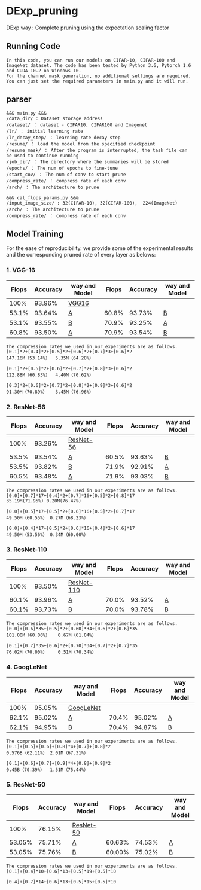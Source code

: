 # DExp_pruning

DExp way : Complete pruning using the expectation scaling factor

## Running Code

    In this code, you can run our models on CIFAR-10, CIFAR-100 and ImageNet dataset. The code has been tested by Python 3.6, Pytorch 1.6 and CUDA 10.2 on Windows 10.
    For the channel mask generation, no additional settings are required. You can just set the required parameters in main.py and it will run.

## parser
```shell
&&& main.py &&&
/data_dir/ : Dataset storage address
/dataset/ ： dataset - CIFAR10, CIFAR100 and Imagenet
/lr/ ： initial learning rate
/lr_decay_step/ ： learning rate decay step
/resume/ ： load the model from the specified checkpoint
/resume_mask/ ： After the program is interrupted, the task file can be used to continue running
/job_dir/ ： The directory where the summaries will be stored
/epochs/ ： The num of epochs to fine-tune
/start_cov/ ： The num of conv to start prune
/compress_rate/ ： compress rate of each conv
/arch/ ： The architecture to prune

&&& cal_flops_params.py &&&
/input_image_size/ : 32(CIFAR-10), 32(CIFAR-100),  224(ImageNet)
/arch/ ： The architecture to prune
/compress_rate/ ： compress rate of each conv
```

## Model Training

For the ease of reproducibility. we provide some of the experimental results and the corresponding pruned rate of every layer as belows:

### 1. VGG-16

| Flops     | Accuracy  |way and Model                | Flops     | Accuracy  |way and Model                |
|-----------|-----------|-----------------------------|-----------|-----------|-----------------------------|
| 100%      | 93.96%    |[VGG16](https://drive.google.com/file/d/1q_uzAvsAPyQxdaeYWy9NkpnRxwWRr_zc/view?usp=sharing)
| 53.1%     | 93.64%    |[A](https://drive.google.com/file/d/1S4he_cv9NGbtT3HL13uQ5qZQ5_r_3W9N/view?usp=sharing)| 60.8%     | 93.73%    |[B](https://drive.google.com/file/d/198ei_zfehnHD0lidqqhn8eu03BlaE6Ag/view?usp=sharing)
| 53.1%     | 93.55%    |[B](https://drive.google.com/file/d/1Df7LM3kNULiqhT97TXgAlcvqETcJXwzK/view?usp=sharing)| 70.9%     | 93.25%    |[A](https://drive.google.com/file/d/1hxmyNi-nPra9QGfqxBdAWojIF5kG5uXi/view?usp=sharing)
| 60.8%     | 93.50%    |[A](https://drive.google.com/file/d/1qs1cFQBko9HdNno7XeybT7xVTPH-hAGl/view?usp=sharing)| 70.9%     | 93.54%    |[B](https://drive.google.com/file/d/19YHyQtdO_DerQBquDut8FVRGQpIUHF5j/view?usp=sharing)

```shell
The compression rates we used in our experiments are as follows.
[0.1]*2+[0.4]*2+[0.5]*2+[0.6]*2+[0.7]*3+[0.6]*2
147.16M（53.14%）  5.35M（64.28%）

[0.1]*2+[0.5]*2+[0.6]*2+[0.7]*2+[0.8]*3+[0.6]*2
122.88M（60.83%）  4.40M（70.62%）

[0.3]*2+[0.6]*2+[0.7]*2+[0.8]*2+[0.9]*3+[0.6]*2
91.30M（70.89%）   3.45M（76.96%）
```
### 2. ResNet-56

| Flops     | Accuracy  |way and Model                | Flops     | Accuracy  |way and Model                |
|-----------|-----------|-----------------------------|-----------|-----------|-----------------------------|
| 100%      | 93.26%    |[ResNet-56](https://drive.google.com/file/d/1WE83j7rlKlCp-tslSL6hS-d_mJe4ZQ2r/view?usp=sharing)
| 53.5%     | 93.54%    |[A](https://drive.google.com/file/d/1WhW7O0-GDvZCLpwvXdCLVWK5kddgk94z/view?usp=sharing)| 60.5%     | 93.63%    |[B](https://drive.google.com/file/d/198ei_zfehnHD0lidqqhn8eu03BlaE6Ag/view?usp=sharing)
| 53.5%     | 93.82%    |[B](https://drive.google.com/file/d/1qs1cFQBko9HdNno7XeybT7xVTPH-hAGl/view?usp=sharing)| 71.9%     | 92.91%    |[A](https://drive.google.com/file/d/1hxmyNi-nPra9QGfqxBdAWojIF5kG5uXi/view?usp=sharing)
| 60.5%     | 93.48%    |[A](https://drive.google.com/file/d/1qs1cFQBko9HdNno7XeybT7xVTPH-hAGl/view?usp=sharing)| 71.9%     | 93.03%    |[B](https://drive.google.com/file/d/19YHyQtdO_DerQBquDut8FVRGQpIUHF5j/view?usp=sharing)

```shell
The compression rates we used in our experiments are as follows.
[0.0]+[0.7]*17+[0.4]*2+[0.7]*16+[0.5]*2+[0.8]*17
35.19M(71.95%) 0.20M(76.47%)

[0.0]+[0.5]*17+[0.5]*2+[0.6]*16+[0.5]*2+[0.7]*17
49.50M（60.55%） 0.27M（68.23%）

[0.0]+[0.4]*17+[0.5]*2+[0.6]*16+[0.4]*2+[0.6]*17
49.50M（53.56%） 0.34M（60.00%）
```
### 3. ResNet-110

| Flops     | Accuracy  |way and Model                | Flops     | Accuracy  |way and Model                |
|-----------|-----------|-----------------------------|-----------|-----------|-----------------------------|
| 100%      | 93.50%    |[ResNet-110](https://drive.google.com/file/d/1YhJHzSBiCsQcNIdamI2_GzclpXvSXcPG/view?usp=sharing)
| 60.1%     | 93.96%    |[A](https://drive.google.com/file/d/1qTeTYPiyVZCPaEhzH1z_HvDyKlWuQtoF/view?usp=sharing)| 70.0%     | 93.52%    |[A](https://drive.google.com/file/d/1W8_PgJqjSK52ehsiPVF1ENtglOUkyttR/view?usp=sharing)
| 60.1%     | 93.73%    |[B](https://drive.google.com/file/d/1UNPm5DWO8JYZGtbWAmELVkjb5UDcamem/view?usp=sharing)| 70.0%     | 93.78%    |[B](https://drive.google.com/file/d/1X1KapJ3h-nfiPGUOCdiLftjwGIAC9TyD/view?usp=sharing)

```shell
The compression rates we used in our experiments are as follows.
[0.0]+[0.6]*35+[0.5]*2+[0.60]*34+[0.6]*2+[0.6]*35
101.00M（60.06%）   0.67M（61.04%）

[0.1]+[0.7]*35+[0.6]*2+[0.70]*34+[0.7]*2+[0.7]*35
76.02M（70.00%）    0.51M（70.34%）
```
### 4. GoogLeNet

| Flops     | Accuracy  |way and Model                | Flops     | Accuracy  |way and Model                |
|-----------|-----------|-----------------------------|-----------|-----------|-----------------------------|
| 100%      | 95.05%    |[GoogLeNet](https://drive.google.com/file/d/1TXF2OUwkUUWBVAj5Q-QRRO2ZNVRcdmqB/view?usp=sharing)
| 62.1%     | 95.02%    |[A](https://drive.google.com/file/d/19N_maLGWQAlO4m_S77Qm4m791oMoe4ha/view?usp=sharing)| 70.4%     | 95.02%    |[A](https://drive.google.com/file/d/1kFdE9A43Nl8V672-vuVxSWLHEUS0r9TA/view?usp=sharing)
| 62.1%     | 94.95%    |[B](https://drive.google.com/file/d/1woyidXT9O-TQHiieEUrSu7UTbxVPkvtA/view?usp=sharing)| 70.4%     | 94.87%    |[B](https://drive.google.com/file/d/1C1BKJUUHmrcS0Xkx1hRIimz9BL6fC0gf/view?usp=sharing)

```shell
The compression rates we used in our experiments are as follows.
[0.1]+[0.5]+[0.6]+[0.8]*4+[0.7]+[0.8]*2
0.576B（62.11%） 2.01M（67.31%）

[0.1]+[0.6]+[0.7]+[0.9]*4+[0.8]+[0.9]*2
0.45B（70.39%）  1.51M（75.44%）
```
### 5. ResNet-50

| Flops     | Accuracy  |way and Model                | Flops     | Accuracy  |way and Model                |
|-----------|-----------|-----------------------------|-----------|-----------|-----------------------------|
| 100%      | 76.15%    |[ResNet-50](https://drive.google.com/file/d/1H8MlYJCSLmjJOaLjSBMCeh5zfN2bEYT9/view?usp=sharing)
| 53.05%    |  75.71%    |[A](https://drive.google.com/file/d/1qZsJibWGkZTp6AiVOt_OrLZz-_crKYEo/view?usp=sharing)| 60.63%     | 74.53%    |[A](https://drive.google.com/file/d/1A9JiEkOXTKbezOscs5_crf3rvio5HSIz/view?usp=sharing)
| 53.05%    |  75.76%    |[B](https://drive.google.com/file/d/12J-HEY1CMqREsfQEMNfiYpw7ON90WuF8/view?usp=sharing)| 60.00%     | 75.02%    |[B](https://drive.google.com/file/d/1kEAO46J2j5k6wnMeh9dKh-EvdaDd0M6C/view?usp=sharing)

```shell
The compression rates we used in our experiments are as follows.
[0.1]+[0.4]*10+[0.6]*13+[0.5]*19+[0.5]*10

[0.4]+[0.7]*14+[0.6]*13+[0.5]*15+[0.5]*10
```

